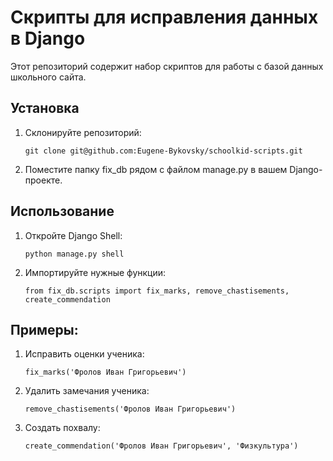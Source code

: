 # Скрипты для исправления данных в Django

Этот репозиторий содержит набор скриптов для работы с базой данных школьного сайта.

## Установка
1. Склонируйте репозиторий:
   ```
   git clone git@github.com:Eugene-Bykovsky/schoolkid-scripts.git

2. Поместите папку fix_db рядом с файлом manage.py в вашем Django-проекте.

## Использование

1. Откройте Django Shell:
    ```
   python manage.py shell

2. Импортируйте нужные функции:
    ```
   from fix_db.scripts import fix_marks, remove_chastisements, create_commendation

## Примеры:


1. Исправить оценки ученика:

   ```
   fix_marks('Фролов Иван Григорьевич')
   ```
   
2. Удалить замечания ученика:

   ```
   remove_chastisements('Фролов Иван Григорьевич')
   ```

3. Создать похвалу:

   ```
   create_commendation('Фролов Иван Григорьевич', 'Физкультура')
   ```
